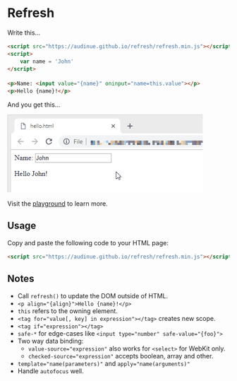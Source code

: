 # Refresh

Write this...

```html
<script src="https://audinue.github.io/refresh/refresh.min.js"></script>
<script>
    var name = 'John'
</script>

<p>Name: <input value="{name}" oninput="name=this.value"></p>
<p>Hello {name}!</p>
```

And you get this...

![Demo](demo.gif)

Visit the [playground](https://audinue.github.io/refresh/playground.html) to learn more.
## Usage

Copy and paste the following code to your HTML page:

```html
<script src="https://audinue.github.io/refresh/refresh.min.js"></script>
```

## Notes

- Call `refresh()` to update the DOM outside of HTML.
- `<p align="{align}">Hello {name}!</p>`
- `this` refers to the owning element.
- `<tag for="value[, key] in expression"></tag>` creates new scope.
- `<tag if="expression"></tag>`
- `safe-*` for edge-cases like `<input type="number" safe-value="{foo}">`
- Two way data binding:
    - `value-source="expression"` also works for `<select>` for WebKit only.
    - `checked-source="expression"` accepts boolean, array and other.
- `template="name(parameters)"` and `apply="name(arguments)"`
- Handle `autofocus` well.
